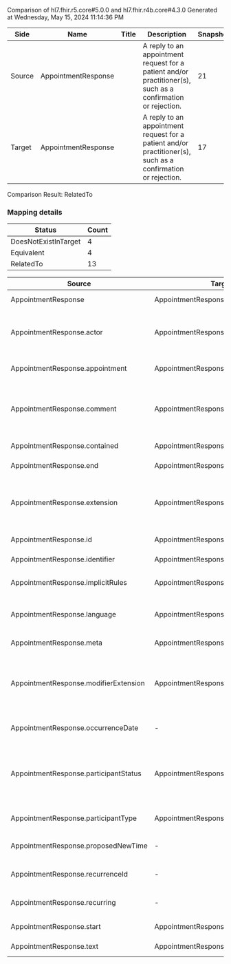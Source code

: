 Comparison of hl7.fhir.r5.core#5.0.0 and hl7.fhir.r4b.core#4.3.0
Generated at Wednesday, May 15, 2024 11:14:36 PM

| Side | Name | Title | Description | Snapshot | Differential |
| --- | --- | --- | --- | --- | --- |
| Source | AppointmentResponse |  | A reply to an appointment request for a patient and/or practitioner(s), such as a confirmation or rejection. | 21 | 13 |
| Target | AppointmentResponse |  | A reply to an appointment request for a patient and/or practitioner(s), such as a confirmation or rejection. | 17 | 9 |


Comparison Result: RelatedTo


### Mapping details

| Status | Count |
| ------ | ----- |
DoesNotExistInTarget | 4 |
Equivalent | 4 |
RelatedTo | 13 |


| Source | Target | Status | Message |
| ------ | ------ | ------ | ------- |
| AppointmentResponse | AppointmentResponse | Equivalent | R5 `AppointmentResponse` maps as Equivalent to R4B `AppointmentResponse` |
| AppointmentResponse.actor | AppointmentResponse.actor | SourceIsBroaderThanTarget | R5 `AppointmentResponse.actor` maps as SourceIsBroaderThanTarget to R4B `AppointmentResponse.actor` - actor has change due to type change: R5 `actor` `Reference` maps as SourceIsBroaderThanTarget for R4B `actor` |
| AppointmentResponse.appointment | AppointmentResponse.appointment | Equivalent | R5 `AppointmentResponse.appointment` maps as Equivalent to R4B `AppointmentResponse.appointment` |
| AppointmentResponse.comment | AppointmentResponse.comment | SourceIsBroaderThanTarget | R5 `AppointmentResponse.comment` maps as SourceIsBroaderThanTarget to R4B `AppointmentResponse.comment` - comment has change due to type change: R5 comment markdown has no equivalent or mapped type in R4B comment |
| AppointmentResponse.contained | AppointmentResponse.contained | Equivalent | R5 `AppointmentResponse.contained` maps as Equivalent to R4B `AppointmentResponse.contained` |
| AppointmentResponse.end | AppointmentResponse.end | Equivalent | R5 `AppointmentResponse.end` maps as Equivalent to R4B `AppointmentResponse.end` |
| AppointmentResponse.extension | AppointmentResponse.extension | SourceIsBroaderThanTarget | R5 `AppointmentResponse.extension` maps as SourceIsBroaderThanTarget to R4B `AppointmentResponse.extension` - extension has change due to type change: R5 `extension` `Extension` maps as SourceIsBroaderThanTarget for R4B `extension` |
| AppointmentResponse.id | AppointmentResponse.id | Equivalent | R5 `AppointmentResponse.id` maps as Equivalent to R4B `AppointmentResponse.id` |
| AppointmentResponse.identifier | AppointmentResponse.identifier | Equivalent | R5 `AppointmentResponse.identifier` maps as Equivalent to R4B `AppointmentResponse.identifier` |
| AppointmentResponse.implicitRules | AppointmentResponse.implicitRules | Equivalent | R5 `AppointmentResponse.implicitRules` maps as Equivalent to R4B `AppointmentResponse.implicitRules` |
| AppointmentResponse.language | AppointmentResponse.language | RelatedTo | R5 `AppointmentResponse.language` maps as RelatedTo to R4B `AppointmentResponse.language` - language changed the binding strength from Required to Preferred |
| AppointmentResponse.meta | AppointmentResponse.meta | Equivalent | R5 `AppointmentResponse.meta` maps as Equivalent to R4B `AppointmentResponse.meta` |
| AppointmentResponse.modifierExtension | AppointmentResponse.modifierExtension | SourceIsBroaderThanTarget | R5 `AppointmentResponse.modifierExtension` maps as SourceIsBroaderThanTarget to R4B `AppointmentResponse.modifierExtension` - modifierExtension has change due to type change: R5 `modifierExtension` `Extension` maps as SourceIsBroaderThanTarget for R4B `modifierExtension` |
| AppointmentResponse.occurrenceDate | - | DoesNotExistInTarget | R5 `AppointmentResponse.occurrenceDate` does not appear in the target and has no mapping for `AppointmentResponse`. |
| AppointmentResponse.participantStatus | AppointmentResponse.participantStatus | Equivalent | R5 `AppointmentResponse.participantStatus` maps as Equivalent to R4B `AppointmentResponse.participantStatus` - participantStatus has compatible required binding for code type: http://hl7.org/fhir/ValueSet/appointmentresponse-status|5.0.0 and http://hl7.org/fhir/ValueSet/participationstatus|4.3.0 (Equivalent) |
| AppointmentResponse.participantType | AppointmentResponse.participantType | Equivalent | R5 `AppointmentResponse.participantType` maps as Equivalent to R4B `AppointmentResponse.participantType` |
| AppointmentResponse.proposedNewTime | - | DoesNotExistInTarget | R5 `AppointmentResponse.proposedNewTime` does not appear in the target and has no mapping for `AppointmentResponse`. |
| AppointmentResponse.recurrenceId | - | DoesNotExistInTarget | R5 `AppointmentResponse.recurrenceId` does not appear in the target and has no mapping for `AppointmentResponse`. |
| AppointmentResponse.recurring | - | DoesNotExistInTarget | R5 `AppointmentResponse.recurring` does not appear in the target and has no mapping for `AppointmentResponse`. |
| AppointmentResponse.start | AppointmentResponse.start | Equivalent | R5 `AppointmentResponse.start` maps as Equivalent to R4B `AppointmentResponse.start` |
| AppointmentResponse.text | AppointmentResponse.text | Equivalent | R5 `AppointmentResponse.text` maps as Equivalent to R4B `AppointmentResponse.text` |

